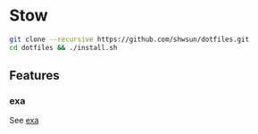 # Stow

```sh
git clone --recursive https://github.com/shwsun/dotfiles.git 
cd dotfiles && ./install.sh
```


## Features

### exa
See [exa](https://github.com/ogham/exa)
